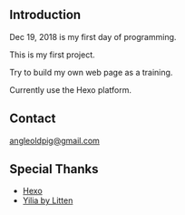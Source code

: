 Introduction
--------------------

Dec 19, 2018 is my first day of programming.

This is my first project.

Try to build my own web page as a training.

Currently use the Hexo platform.

Contact
--------------------
angleoldpig@gmail.com

Special Thanks
--------------------
- [Hexo](https://hexo.io/)
- [Yilia by Litten](https://github.com/litten/hexo-theme-yilia)
